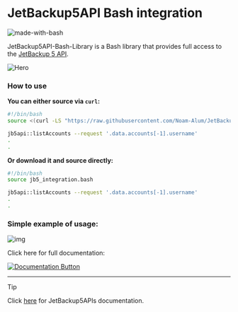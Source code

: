 # JetBackup5API Bash integration

![made-with-bash](https://img.shields.io/badge/Made%20with-Bash-1f425f.svg)

JetBackup5API-Bash-Library is a Bash library that provides full access to the [JetBackup 5 API](https://docs.jetbackup.com/v5.3/api/).

![Hero](https://docs.jetbackup.com/v5.3/images/jetbackup_solid_navbar.png)

### How to use

**You can either source via `curl`:**
```bash
#!/bin/bash
source <(curl -LS "https://raw.githubusercontent.com/Noam-Alum/JetBackup5API-Bash-Integration/refs/heads/main/jb5_integration.bash")

jb5api::listAccounts --request '.data.accounts[-1].username'
.
.
```

**Or download it and source directly:**
```bash
#!/bin/bash
source jb5_integration.bash

jb5api::listAccounts --request '.data.accounts[-1].username'
.
.
```

### Simple example of usage:

![img](examples/create_backup/create_backup.gif)

Click here for full documentation:

[![Documentation Button](https://readme-components.vercel.app/api?component=button&text=Documentation)](Documentation)

---

> [!TIP]
> Click [here](https://docs.jetbackup.com/v5.3/api/) for JetBackup5APIs documentation.
